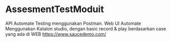 # AssesmentTestModuit
API Automate Testing menggunakan Postman.
Web UI Automate Menggunakan Katalon studio, dengan basic record & play berdasarkan case yang ada di WEB https://www.saucedemo.com/
